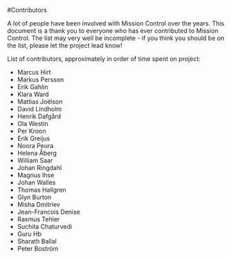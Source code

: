 #Contributors

A lot of people have been involved with Mission Control over the years. 
This document is a thank you to everyone who has ever contributed to 
Mission Control. The list may very well be incomplete - if you think you 
should be on the list, please let the project lead know!

List of contributors, approximately in order of time spent on project:

* Marcus Hirt
* Markus Persson
* Erik Gahlin
* Klara Ward
* Mattias Joëlson
* David Lindholm
* Henrik Dafgård
* Ola Westin
* Per Kroon 
* Erik Greijus
* Noora Peura
* Helena Åberg
* William Saar
* Johan Ringdahl
* Magnus Ihse
* Johan Walles
* Thomas Hallgren
* Glyn Burton
* Misha Dmitriev
* Jean-Francois Denise
* Rasmus Tehler
* Suchita Chaturvedi
* Guru Hb
* Sharath Ballal
* Peter Boström